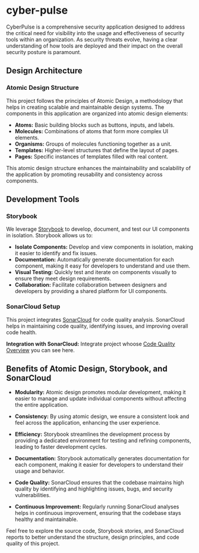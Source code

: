 # cyber-pulse
CyberPulse is a comprehensive security application designed to address the critical need for visibility into the usage and effectiveness of security tools within an organization. As security threats evolve, having a clear understanding of how tools are deployed and their impact on the overall security posture is paramount.

## Design Architecture

### Atomic Design Structure

This project follows the principles of Atomic Design, a methodology that helps in creating scalable and maintainable design systems. The components in this application are organized into atomic design elements:

- **Atoms:** Basic building blocks such as buttons, inputs, and labels.
- **Molecules:** Combinations of atoms that form more complex UI elements.
- **Organisms:** Groups of molecules functioning together as a unit.
- **Templates:** Higher-level structures that define the layout of pages.
- **Pages:** Specific instances of templates filled with real content.

This atomic design structure enhances the maintainability and scalability of the application by promoting reusability and consistency across components.

## Development Tools

### Storybook

We leverage [Storybook](https://storybook.js.org/) to develop, document, and test our UI components in isolation. Storybook allows us to:

- **Isolate Components:** Develop and view components in isolation, making it easier to identify and fix issues.
- **Documentation:** Automatically generate documentation for each component, making it easy for developers to understand and use them.
- **Visual Testing:** Quickly test and iterate on components visually to ensure they meet design requirements.
- **Collaboration:** Facilitate collaboration between designers and developers by providing a shared platform for UI components.

### SonarCloud Setup

This project integrates [SonarCloud](https://sonarcloud.io/) for code quality analysis. SonarCloud helps in maintaining code quality, identifying issues, and improving overall code health.

**Integration with SonarCloud:** Integrate project whoose [Code Quality Overview](https://sonarcloud.io/summary/overall?id=cyber-pulse_cyber) you can see here.

## Benefits of Atomic Design, Storybook, and SonarCloud

- **Modularity:** Atomic design promotes modular development, making it easier to manage and update individual components without affecting the entire application.

- **Consistency:** By using atomic design, we ensure a consistent look and feel across the application, enhancing the user experience.

- **Efficiency:** Storybook streamlines the development process by providing a dedicated environment for testing and refining components, leading to faster development cycles.

- **Documentation:** Storybook automatically generates documentation for each component, making it easier for developers to understand their usage and behavior.

- **Code Quality:** SonarCloud ensures that the codebase maintains high quality by identifying and highlighting issues, bugs, and security vulnerabilities.

- **Continuous Improvement:** Regularly running SonarCloud analyses helps in continuous improvement, ensuring that the codebase stays healthy and maintainable.

Feel free to explore the source code, Storybook stories, and SonarCloud reports to better understand the structure, design principles, and code quality of this project.
